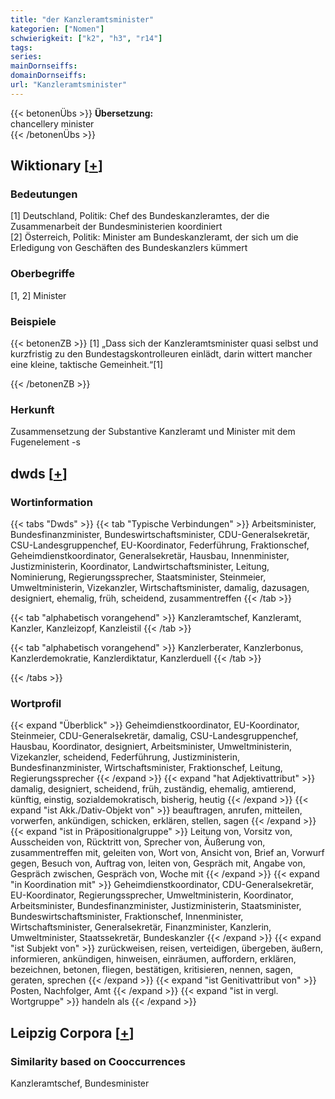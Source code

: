 ```yaml
---
title: "der Kanzleramtsminister"
kategorien: ["Nomen"]
schwierigkeit: ["k2", "h3", "r14"]
tags:
series:
mainDornseiffs:
domainDornseiffs:
url: "Kanzleramtsminister"
---
```


{{< betonenÜbs >}}
**Übersetzung:**  
chancellery minister  
{{< /betonenÜbs >}}

## Wiktionary [[+](https://de.wiktionary.org/wiki/Kanzleramtsminister)]

### Bedeutungen
[1] Deutschland, Politik: Chef des Bundeskanzleramtes, der die Zusammenarbeit der Bundesministerien koordiniert  
[2] Österreich, Politik: Minister am Bundeskanzleramt, der sich um die Erledigung von Geschäften des Bundeskanzlers kümmert  

### Oberbegriffe
[1, 2] Minister  

### Beispiele
{{< betonenZB >}}
[1] „Dass sich der Kanzleramtsminister quasi selbst und kurzfristig zu den Bundestagskontrolleuren einlädt, darin wittert mancher eine kleine, taktische Gemeinheit.“[1]  

{{< /betonenZB >}}
### Herkunft
Zusammensetzung der Substantive Kanzleramt und Minister mit dem Fugenelement -s  



## dwds [[+](https://www.dwds.de/wb/Kanzleramtsminister)]

### Wortinformation
{{< tabs "Dwds" >}}
{{< tab "Typische Verbindungen" >}}
Arbeitsminister, Bundesfinanzminister, Bundeswirtschaftsminister, CDU-Generalsekretär, CSU-Landesgruppenchef, EU-Koordinator, Federführung, Fraktionschef, Geheimdienstkoordinator, Generalsekretär, Hausbau, Innenminister, Justizministerin, Koordinator, Landwirtschaftsminister, Leitung, Nominierung, Regierungssprecher, Staatsminister, Steinmeier, Umweltministerin, Vizekanzler, Wirtschaftsminister, damalig, dazusagen, designiert, ehemalig, früh, scheidend, zusammentreffen
{{< /tab >}}

{{< tab "alphabetisch vorangehend" >}}
Kanzleramtschef, Kanzleramt, Kanzler, Kanzleizopf, Kanzleistil
{{< /tab >}}

{{< tab "alphabetisch vorangehend" >}}
Kanzlerberater, Kanzlerbonus, Kanzlerdemokratie, Kanzlerdiktatur, Kanzlerduell
{{< /tab >}}

{{< /tabs >}}

### Wortprofil
{{< expand "Überblick" >}} Geheimdienstkoordinator, EU-Koordinator, Steinmeier, CDU-Generalsekretär, damalig, CSU-Landesgruppenchef, Hausbau, Koordinator, designiert, Arbeitsminister, Umweltministerin, Vizekanzler, scheidend, Federführung, Justizministerin, Bundesfinanzminister, Wirtschaftsminister, Fraktionschef, Leitung, Regierungssprecher {{< /expand >}}
{{< expand "hat Adjektivattribut" >}} damalig, designiert, scheidend, früh, zuständig, ehemalig, amtierend, künftig, einstig, sozialdemokratisch, bisherig, heutig {{< /expand >}}
{{< expand "ist Akk./Dativ-Objekt von" >}} beauftragen, anrufen, mitteilen, vorwerfen, ankündigen, schicken, erklären, stellen, sagen {{< /expand >}}
{{< expand "ist in Präpositionalgruppe" >}} Leitung von, Vorsitz von, Ausscheiden von, Rücktritt von, Sprecher von, Äußerung von, zusammentreffen mit, geleiten von, Wort von, Ansicht von, Brief an, Vorwurf gegen, Besuch von, Auftrag von, leiten von, Gespräch mit, Angabe von, Gespräch zwischen, Gespräch von, Woche mit {{< /expand >}}
{{< expand "in Koordination mit" >}} Geheimdienstkoordinator, CDU-Generalsekretär, EU-Koordinator, Regierungssprecher, Umweltministerin, Koordinator, Arbeitsminister, Bundesfinanzminister, Justizministerin, Staatsminister, Bundeswirtschaftsminister, Fraktionschef, Innenminister, Wirtschaftsminister, Generalsekretär, Finanzminister, Kanzlerin, Umweltminister, Staatssekretär, Bundeskanzler {{< /expand >}}
{{< expand "ist Subjekt von" >}} zurückweisen, reisen, verteidigen, übergeben, äußern, informieren, ankündigen, hinweisen, einräumen, auffordern, erklären, bezeichnen, betonen, fliegen, bestätigen, kritisieren, nennen, sagen, geraten, sprechen {{< /expand >}}
{{< expand "ist Genitivattribut von" >}} Posten, Nachfolger, Amt {{< /expand >}}
{{< expand "ist in vergl. Wortgruppe" >}} handeln als {{< /expand >}}

## Leipzig Corpora [[+](https://corpora.uni-leipzig.de/en/res?word=Kanzleramtsminister&corpusId=deu_newscrawl-public_2018)]


### Similarity based on Cooccurrences
Kanzleramtschef, Bundesminister


